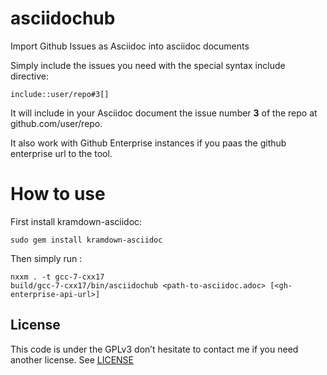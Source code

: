 
# asciidochub
Import Github Issues as Asciidoc into asciidoc documents

Simply include the issues you need with the special syntax include directive:

```
include::user/repo#3[]
```

It will include in your Asciidoc document the issue number **3** of the repo at github.com/user/repo.

It also work with Github Enterprise instances if you paas the github enterprise url to the tool.

# How to use
First install kramdown-asciidoc:
```
sudo gem install kramdown-asciidoc
```

Then simply run :
```
nxxm . -t gcc-7-cxx17
build/gcc-7-cxx17/bin/asciidochub <path-to-asciidoc.adoc> [<gh-enterprise-api-url>]
```

## License
This code is under the GPLv3 don’t hesitate to contact me if you need another license.
See [LICENSE](./LICENSE)


